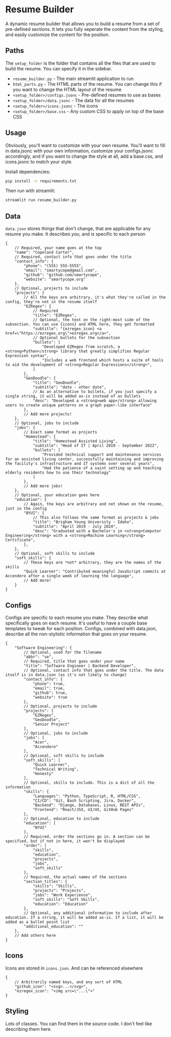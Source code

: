 # Resume Builder

A dynamic resume builder that allows you to build a resume from a set of pre-defined sections. It lets you fully seperate the content from the styling, and easily customize the content for the position.

## Paths
The `setup_folder` is the folder that contains all the files that are used to build the resume. You can specify it in the sidebar.
- `resume_builder.py` - The main streamlit application to run
- `html_parts.py` - The HTML parts of the resume. You can change this if you want to change the HTML layout of the resume
- `<setup_folder>/configs.jsonc` - Pre-defined resumes to use as bases
- `<setup_folder>/data.jsonc` - The data for all the resumes
- `<setup_folder>/icons.jsonc` - The icons
- `<setup_folder>/base.css` - Any custom CSS to apply on top of the base CSS

## Usage
Obviously, you'll want to customize with your own resume. You'll want to fill in data.jsonc with your own information, customize your configs.jsonc accordingly, and if you want to change the style at all, add a base.css, and icons.jsonc to match your style.


Install dependencies:
```bash
pip install -r requirements.txt
```

Then run with streamlit:
```bash
streamlit run resume_builder.py
```

## Data
`data.json` stores things that don't change, that are applicable for any resume you make. It describes *you*, and is specific to each person

```jsonc
{
    // Required, your name goes at the top
    "name": "Copeland Carter",
    // Required, contact info that goes under the title
    "contact_info": {
        "phone": "(555) 555-5555",
        "email": "smartycope@gmail.com",
        "github": "github.com/smartycope",
        "website": "smartycope.org"
    },
    // Optional, projects to include
    "projects": {
        // All the keys are arbitrary, it's what they're called in the config, they're not in the resume itself
        "EZRegex": {
            // Required
            "title": "EZRegex",
            // Optional, the text on the right-most side of the subsection. You can use {icons} and HTML here, they get formatted
            "subtitle": "{ezregex_icon} <a href=\"https://ezregex.org\">ezregex.org</a>",
            // Optional bullets for the subsection
            "bullets": [
                "Developed EZRegex from scratch, a <strong>Python</strong> library that greatly simplifies Regular Expression syntax",
                "Includes a web frontend which hosts a suite of tools to aid the development of <strong>Regular Expressions</strong>",
            ]
        },
        "GeoDoodle": {
            "title": "GeoDoodle",
            "subtitle": "date - other date",
            // As an alternative to bullets, if you just specify a single string, it will be added as-is instead of as bullets
            "desc": "Developed a <strong>web app</strong> allowing users to create unique patterns on a graph paper-like interface"
        },
        // Add more projects!
    },
    // Optional, jobs to include
    "jobs": {
        // Exact same format as projects
        "Homestead": {
            "title": "Homestead Assisted Living",
            "subtitle": "Head of IT | April 2019 - September 2022",
            "bullets": [
                "Provided technical support and maintenance services for an assisted living center, successfully maintaining and improving the facility's infrastructure and IT systems over several years",
                "Had the patience of a saint setting up and teaching elderly residents how to use their technology"
            ]
        },
        // Add more jobs!
    },
    // Optional, your education goes here
    "education": {
        // Again, the keys are arbitrary and not shown on the resume, just in the config
        "BYUI": {
            // This also follows the same format as projects & jobs
            "title": "Brigham Young University - Idaho",
            "subtitle": "April 2019 - July 2024",
            "desc": "Graduated with a Bachelor's in <strong>Computer Engineering</strong> with a <strong>Machine Learning</strong> Certificate",
        },
    },
    // Optional, soft skills to include
    "soft_skills": {
        // These keys are *not* arbitrary, they are the names of the skills
        "Quick Learner": "Contributed meaningful JavaScript commits at Accendero after a single week of learning the language",
        // Add more!
    }
}

```

## Configs
Configs are specific to each resume you make. They describe what specifically goes on each resume. It's useful to have a couple base templates to tweak for each position. Configs, combined with data.json, describe all the non-stylistic information that goes on your resume.

```jsonc
{
    "Software Engineering": {
        // Optional, used for the filename
        "abbr": "se",
        // Required, title that goes under your name
        "title": "Software Engineer | Backend Developer",
        // Optional, contact info that goes under the title. The data itself is in data.json (as it's not likely to change)
        "contact_info": {
            "phone": true,
            "email": true,
            "github": true,
            "website": true
        },
        // Optional, projects to include
        "projects": [
            "EZRegex",
            "GeoDoodle",
            "Senior Project"
        ],
        // Optional, jobs to include
        "jobs": [
            "Acer",
            "Accendero"
        ],
        // Optional, soft skills to include
        "soft_skills": [
            "Quick Learner",
            "Technical Writing",
            "Honesty"
        ],
        // Optional, skills to include. This is a dict of all the information
        "skills": {
            "Languages": "Python, TypeScript, R, HTML/CSS",
            "CI/CD": "Git, Bash Scripting, Jira, Docker",
            "Backend": "Django, Databases, Linux, REST APIs",
            "Frontend": "React/JSX, UI/UX, GitHub Pages"
        },
        // Optional, education to include
        "education": [
            "BYUI"
        ],
        // Required, order the sections go in. A section can be specified, but if not in here, it won't be displayed
        "order": [
            "skills",
            "education",
            "projects",
            "jobs",
            "soft_skills"
        ],
        // Required, the actual names of the sections
        "section_titles": {
            "skills": "Skills",
            "projects": "Projects",
            "jobs": "Work Experience",
            "soft_skills": "Soft Skills",
            "education": "Education"
        },
        // Optional, any additional information to include after education. If a string, it will be added as-is. If a list, it will be added as a bullet point list
        "additional_education": ""
    },
    // Add others here
}
```

## Icons
Icons are stored in `icons.json`. And can be referenced elsewhere

```jsonc
{
    // Arbitrarily named keys, and any sort of HTML
    "github_icon": "<svg>...</svg>",
    "ezregex_icon": "<img src=\"...\">"
}
```

## Styling
Lots of classes. You can find them in the source code. I don't feel like describing them here.